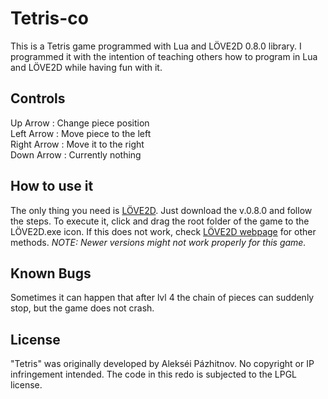 Tetris-co
=============
This is a Tetris game programmed with Lua and LÖVE2D 0.8.0 library. 
I programmed it with the intention of teaching others how to program in Lua and LÖVE2D while having fun with it.

Controls
-----------------------------------------------------
Up Arrow : Change piece position <br/>
Left Arrow : Move piece to the left <br/> 
Right Arrow : Move it to the right <br/> 
Down Arrow : Currently nothing <br/>


How to use it
-----------------------------------------------------
The only thing you need is [LÖVE2D](http://love2d.org/). Just download the v.0.8.0 and follow the steps.
To execute it, click and drag the root folder of the game to the LÖVE2D.exe icon. If this does not work, check [LÖVE2D webpage](http://love2d.org/) for other methods.
<i>NOTE: Newer versions might not work properly for this game.</i>


Known Bugs
-----------------------------------------------------
Sometimes it can happen that after lvl 4 the chain of pieces can suddenly stop, but the game does not crash.



License
-----------------------------------------------------
"Tetris" was originally developed by Alekséi Pázhitnov. No copyright or IP infringement intended. The code in this redo is subjected to the LPGL license.
